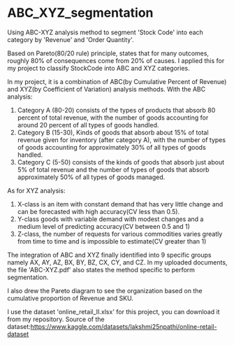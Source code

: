 # ABC_XYZ_segmentation
Using ABC-XYZ analysis method to segment 'Stock Code' into each category by 'Revenue' and 'Order Quantity'.

Based on Pareto(80/20 rule) principle, states that for many outcomes, roughly 80% of consequences come from 20% of causes. I applied this for my project to classify StockCode into ABC and XYZ categories. 

In my project, it is a combination of ABC(by Cumulative Percent of Revenue) and XYZ(by Coefficient of Variation) analysis methods. With the ABC analysis: 
1. Category A (80-20) consists of the types of products that absorb 80 percent of total revenue, with the number of goods accounting for around 20 percent of all types of goods handled.
2. Category B (15-30), Kinds of goods that absorb about 15% of total revenue given for inventory (after category A), with the number of types of goods accounting for approximately 30% of all types of goods handled.
3. Category C (5-50) consists of the kinds of goods that absorb just about 5% of total revenue and the number of types of goods that absorb approximately 50% of all types of goods managed.

As for XYZ analysis:
1. X-class is an item with constant demand that has very little change and can be forecasted with high accuracy(CV less than 0.5).
2. Y-class goods with variable demand with modest changes and a medium level of predicting accuracy(CV between 0.5 and 1)
3. Z-class, the number of requests for various commodities varies greatly from time to time and is impossible to estimate(CV greater than 1)

The integration of ABC and XYZ finally identified into 9 specific groups namely AX, AY, AZ, BX, BY, BZ, CX, CY, and CZ.
In my uploaded documents, the file 'ABC-XYZ.pdf' also states the method specific to perform segmentation.

I also drew the Pareto diagram to see the organization based on the cumulative proportion of Revenue and SKU.

I use the dataset 'online_retail_II.xlsx' for this project, you can download it from my repository.
Source of the dataset:https://www.kaggle.com/datasets/lakshmi25npathi/online-retail-dataset


